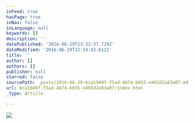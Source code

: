 ```yaml
---
inFeed: true
hasPage: true
inNav: false
inLanguage: null
keywords: []
description: ''
datePublished: '2016-06-29T23:32:37.729Z'
dateModified: '2016-06-29T22:14:02.612Z'
title: ''
author: []
authors: []
publisher: null
starred: false
sourcePath: _posts/2016-06-29-bca1949f-f5ad-4b74-b655-e465d2a83a07.md
url: bca1949f-f5ad-4b74-b655-e465d2a83a07/index.html
_type: Article

---
```

![](https://the-grid-user-content.s3-us-west-2.amazonaws.com/582a873a-eb60-474a-a496-27f92f88417c.jpg)